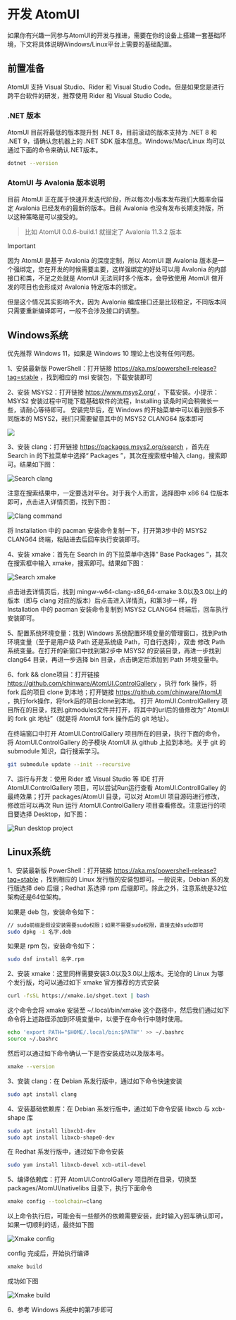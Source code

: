 # 开发 AtomUI

如果你有兴趣一同参与AtomUI的开发与推进，需要在你的设备上搭建一套基础环境，下文将具体说明Windows/Linux平台上需要的基础配置。

## 前置准备

AtomUI 支持 Visual Studio、Rider 和 Visual Studio Code。但是如果您是进行跨平台软件的研发，推荐使用 Rider 和 Visual Studio
Code。

### .NET 版本

AtomUI 目前将最低的版本提升到 .NET 8，目前滚动的版本支持为 .NET 8 和 .NET 9，请确认您机器上的 .NET SDK 版本信息。Windows/Mac/Linux 均可以通过下面的命令来确认.NET版本。

```bash
dotnet --version
```

### AtomUI 与 Avalonia 版本说明

目前 AtomUI 正在属于快速开发迭代阶段，所以每次小版本发布我们大概率会锚定 Avalonia 已经发布的最新的版本。目前 Avalonia
也没有发布长期支持版，所以这种策略是可以接受的。
> 比如 AtomUI 0.0.6-build.1 就锚定了 Avalonia 11.3.2 版本

> [!IMPORTANT]
> 因为 AtomUI 是基于 Avalonia 的深度定制，所以 AtomUI 跟 Avalonia 版本是一个强绑定，您在开发的时候需要主要，这样强绑定的好处可以用
> Avalonia 的内部接口和类，不足之处就是 AtomUI 无法同时多个版本，会导致使用 AtomUI 做开发的项目也会形成对 Avalonia
> 特定版本的绑定。
>
> 但是这个情况其实影响不大，因为 Avalonia 编成接口还是比较稳定，不同版本间只需要重新编译即可，一般不会涉及接口的调整。

## Windows系统

优先推荐 Windows 11，如果是 Windows 10 理论上也没有任何问题。

1、安装最新版 PowerShell：打开链接 https://aka.ms/powershell-release?tag=stable ，找到相应的 msi 安装包，下载安装即可

2、安装 MSYS2：打开链接 https://www.msys2.org/ ，下载安装。小提示：MSYS2 安装过程中可能下载基础软件的流程，Installing 读条时间会稍微长一些，请耐心等待即可。
安装完毕后，在 Windows 的开始菜单中可以看到很多不同版本的 MSYS2，我们只需要留意其中的 MSYS2 CLANG64 版本即可

![](./images/msys2-clang64.png)

3、安装 clang：打开链接 https://packages.msys2.org/search ，首先在 Search in 的下拉菜单中选择“ Packages ”，其次在搜索框中输入 clang，搜索即可。结果如下图：

![Search clang](./images/search-clang.png)

注意在搜索结果中，一定要选对平台。对于我个人而言，选择图中 x86 64 位版本即可，点击进入详情页面，找到下图：

![Clang command](./images/clang-install-command.png)

将 Installation 中的 pacman 安装命令复制一下，打开第3步中的 MSYS2 CLANG64 终端，粘贴进去后回车执行安装即可。

4、安装 xmake：首先在 Search in 的下拉菜单中选择“ Base Packages ”，其次在搜索框中输入 xmake，搜索即可。结果如下图：

![Search xmake](./images/search-xmake.png)

点击进去详情页后，找到 mingw-w64-clang-x86_64-xmake 3.0以及3.0以上的版本（即与 clang 对应的版本）后点击进入详情页，和第3步一样，将 Installation 中的
pacman 安装命令复制到 MSYS2 CLANG64 终端后，回车执行安装即可。

5、配置系统环境变量：找到 Windows 系统配置环境变量的管理窗口，找到Path环境变量（至于是用户级 Path 还是系统级 Path，可自行选择），双击
修改 Path 系统变量。在打开的新窗口中找到第2步中 MSYS2 的安装目录，再进一步找到 clang64 目录，再进一步选择 bin 目录，点击确定后添加到 Path 环境变量中。

6、fork && clone项目：打开链接 https://github.com/chinware/AtomUI.ControlGallery ，执行 fork 操作，将 fork 后的项目 clone 到本地；打开链接 https://github.com/chinware/AtomUI ，执行fork操作，将fork后的项目clone到本地。
打开 AtomUI.ControlGallery 项目所在的目录，找到.gitmodules文件并打开，将其中的url后的值修改为“ AtomUI 的 fork git 地址”（就是将 AtomUI fork 操作后的 git 地址）。

在终端窗口中打开 AtomUI.ControlGallery 项目所在的目录，执行下面的命令，将 AtomUI.ControlGallery 的子模块 AtomUI 从 github 上拉到本地。关于 git 的 submodule 知识，自行搜索学习。

```bash
git submodule update --init --recursive
```

7、运行与开发：使用 Rider 或 Visual Studio 等 IDE 打开 AtomUI.ControlGallery 项目，可以尝试Run运行查看 AtomUI.ControllGalley 的最终效果；打开 packages/AtomUI 目录，可以对 AtomUI 项目源码进行修改，修改后可以再次 Run 运行 AtomUI.ControlGallery
项目查看修改。注意运行的项目要选择 Desktop，如下图：

![Run desktop project](./images/run-desktop-project.png)

## Linux系统

1、安装最新版 PowerShell：打开链接 https://aka.ms/powershell-release?tag=stable ，找到相应的 Linux 发行版的安装包即可。一般说来，Debian 系的发行版选择 deb 后缀；Redhat 系选择 rpm 后缀即可。除此之外，注意系统是32位架构还是64位架构。

如果是 deb 包，安装命令如下：

```bash
// sudo前缀是假设安装需要sudo权限；如果不需要sudo权限，直接去掉sudo即可
sudo dpkg -i 名字.deb
```

如果是 rpm 包，安装命令如下：

```bash
sudo dnf install 名字.rpm
```

2、安装 xmake：这里同样需要安装3.0以及3.0以上版本。无论你的 Linux 为哪个发行版，均可以通过如下 xmake 官方推荐的方式安装

```bash
curl -fsSL https://xmake.io/shget.text | bash
```

这个命令会将 xmake 安装至 ~/.local/bin/xmake 这个路径中，然后我们通过如下命令将上述路径添加到环境变量中，以便于在命令行中随时使用。

```bash
echo 'export PATH="$HOME/.local/bin:$PATH"' >> ~/.bashrc
source ~/.bashrc
```

然后可以通过如下命令确认一下是否安装成功以及版本号。

```bash
xmake --version
```

3、安装 clang：在 Debian 系发行版中，通过如下命令快速安装

```bash
sudo apt install clang
```

4、安装基础依赖库：在 Debian 系发行版中，通过如下命令安装 libxcb 与 xcb-shape 库

```bash
sudo apt install libxcb1-dev
sudo apt install libxcb-shape0-dev
```

在 Redhat 系发行版中，通过如下命令安装

```bash
sudo yum install libxcb-devel xcb-util-devel
```

5、编译依赖库：打开 AtomUI.ControlGallery 项目所在目录，切换至 packages/AtomUI/nativelibs 目录下，执行下面命令

```bash
xmake config --toolchain=clang
```

以上命令执行后，可能会有一些额外的依赖需要安装，此时输入y回车确认即可，如果一切顺利的话，最终如下图

![Xmake config](./images/xmake-config.png)

config 完成后，开始执行编译

```bash
xmake build
```

成功如下图

![Xmake build](./images/xmake-build.png)

6、参考 Windows 系统中的第7步即可